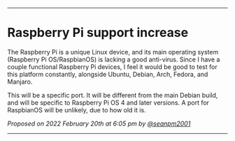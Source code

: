 
***

# Raspberry Pi support increase

The Raspberry Pi is a unique Linux device, and its main operating system (Raspberry Pi OS/RaspbianOS) is lacking a good anti-virus. Since I have a couple functional Raspberry Pi devices, I feel it would be good to test for this platform constantly, alongside Ubuntu, Debian, Arch, Fedora, and Manjaro.

This will be a specific port. It will be different from the main Debian build, and will be specific to Raspberry Pi OS 4 and later versions. A port for RaspbianOS will be unlikely, due to how old it is.

_Proposed on 2022 February 20th at 6:05 pm by [@seanpm2001](https://github.com/seanpm2001/)_

***
